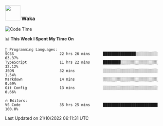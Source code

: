 ### <img src="https://media.giphy.com/media/VgCDAzcKvsR6OM0uWg/giphy.gif" width="50"> Waka

  <!--START_SECTION:waka-->
![Code Time](http://img.shields.io/badge/Code%20Time-975%20hrs%2032%20mins-blue)

📊 **This Week I Spent My Time On** 

```text
💬 Programming Languages: 
SCSS                     22 hrs 26 mins      ███████████████░░░░░░░░░░   63.37% 
TypeScript               11 hrs 22 mins      ████████░░░░░░░░░░░░░░░░░   32.12% 
JSON                     32 mins             ░░░░░░░░░░░░░░░░░░░░░░░░░   1.54% 
Markdown                 14 mins             ░░░░░░░░░░░░░░░░░░░░░░░░░   0.69% 
Git Config               13 mins             ░░░░░░░░░░░░░░░░░░░░░░░░░   0.66%

🔥 Editors: 
VS Code                  35 hrs 25 mins      █████████████████████████   100.0%

```


 Last Updated on 21/10/2022 06:11:31 UTC
<!--END_SECTION:waka-->
